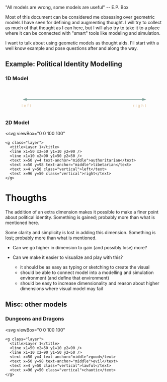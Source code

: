 <!-- no-select -->


"All models are wrong, some models are useful" -- E.P. Box


Most of this document can be considered me obsessing over geometric models I have seen for defining and augmenting thought.  I will try to collect as much of that thought as I can here, but I will also try to take it to a place where it can be connected with "smart" tools like modeling and simulation.


I want to talk about using geometic models as thought aids.  I'll start with a well know example and pose questions after and along the way.



Example: Political Identity Modelling
----------------------------------------

### 1D Model
  <svg viewBox="0 0 100 20">
    <g>
      <line x1=4 x2=96 y1=10 y2=10 />
      <text x=0 y=80% text-anchor="start">left</text>
      <text x=100 y=80% text-anchor="end">right</text>
    </g>
  </svg>


### 2D Model
  <svg
    viewBox="0 0 100 100"
  >
    <g class="layer">
      <title>Layer 1</title>
      <line x1=50 x2=50 y1=10 y2=90 />
      <line x1=10 x2=90 y1=50 y2=50 />
      <text x=50 y=4 text-anchor="middle">authoritarian</text>
      <text x=50 y=98 text-anchor="middle">libetarian</text>
      <text x=4 y=50 class="vertical">left</text>
      <text x=96 y=50 class="vertical">right</text>
    </g>
  </svg>

Thougths
========
The addition of an extra dimension makes it possible to make a finer point about political identity.  Something is gained; probably more than what is mentioned here.

Some clarity and simplicity is lost in adding this dimension.  Something is lost; probably more than what is mentioned.

- Can we go higher in dimension to gain (and possibly lose) more?

- Can we make it easier to visualize and play with this?
    - it should be as easy as typing or sketching to create the visual
    - should be able to connect model into a modelling and simulation environment (and define that environment)
    - should be easy to increase dimensionality and reason about higher dimensions where visual model may fail


Misc: other models
------------------


### Dungeons and Dragons
  <svg
    viewBox="0 0 100 100"
  >
    <g class="layer">
      <title>Layer 1</title>
      <line x1=50 x2=50 y1=10 y2=90 />
      <line x1=10 x2=90 y1=50 y2=50 />
      <text x=50 y=4 text-anchor="middle">good</text>
      <text x=50 y=98 text-anchor="middle">evil</text>
      <text x=4 y=50 class="vertical">lawful</text>
      <text x=96 y=50 class="vertical">chaotic</text>
    </g>
  </svg>


<style>
  svg {
    --line-color: #7ba098;
    --text-color: #dec19b;
    max-width: 400px;
    display: flex;
    margin: auto;
  }
  line {
    stroke-width: 0.5;
    marker-start: url(#arrow);
    marker-end: url(#arrow);
  }
  line, marker {
    stroke: var(--line-color);
    fill: var(--line-color);
  }
  text {
    fill: var(--text-color);
    font-size: 3;
    letter-spacing: 1
  }
  text.vertical {
    writing-mode: vertical-lr;
    text-orientation: upright;
    text-anchor: middle;
    letter-spacing: 0;
  }
</style>

<svg style="width:0; height:0">
    <defs>
      <marker
        id="arrow"
        markerHeight="12"
        markerUnits="strokeWidth"
        markerWidth="12"
        orient="auto-start-reverse"
        refX="0"
        refY="3"
        viewBox="0 0 20 20"
      >
        <path d="m0,0l0,6l9,-3l-9,-3z" id="svg_1"/>
      </marker>
    </defs>
</svg>
